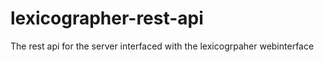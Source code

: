 # lexicographer-rest-api
The rest api for the server interfaced with the lexicogrpaher webinterface
